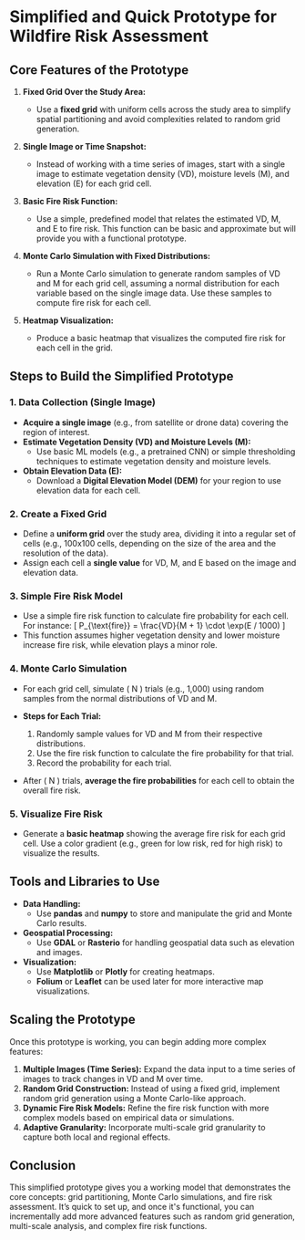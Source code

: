 # Simplified and Quick Prototype for Wildfire Risk Assessment

## Core Features of the Prototype

1. **Fixed Grid Over the Study Area:**
   - Use a **fixed grid** with uniform cells across the study area to simplify spatial partitioning and avoid complexities related to random grid generation.
   
2. **Single Image or Time Snapshot:**
   - Instead of working with a time series of images, start with a single image to estimate vegetation density (VD), moisture levels (M), and elevation (E) for each grid cell.

3. **Basic Fire Risk Function:**
   - Use a simple, predefined model that relates the estimated VD, M, and E to fire risk. This function can be basic and approximate but will provide you with a functional prototype.

4. **Monte Carlo Simulation with Fixed Distributions:**
   - Run a Monte Carlo simulation to generate random samples of VD and M for each grid cell, assuming a normal distribution for each variable based on the single image data. Use these samples to compute fire risk for each cell.

5. **Heatmap Visualization:**
   - Produce a basic heatmap that visualizes the computed fire risk for each cell in the grid.

## Steps to Build the Simplified Prototype

### 1. Data Collection (Single Image)
   - **Acquire a single image** (e.g., from satellite or drone data) covering the region of interest.
   - **Estimate Vegetation Density (VD) and Moisture Levels (M):**
     - Use basic ML models (e.g., a pretrained CNN) or simple thresholding techniques to estimate vegetation density and moisture levels.
   - **Obtain Elevation Data (E):**
     - Download a **Digital Elevation Model (DEM)** for your region to use elevation data for each cell.

### 2. Create a Fixed Grid
   - Define a **uniform grid** over the study area, dividing it into a regular set of cells (e.g., 100x100 cells, depending on the size of the area and the resolution of the data).
   - Assign each cell a **single value** for VD, M, and E based on the image and elevation data.

### 3. Simple Fire Risk Model
   - Use a simple fire risk function to calculate fire probability for each cell. For instance:
     \[
     P_{\text{fire}} = \frac{VD}{M + 1} \cdot \exp(E / 1000)
     \]
   - This function assumes higher vegetation density and lower moisture increase fire risk, while elevation plays a minor role.

### 4. Monte Carlo Simulation
   - For each grid cell, simulate \( N \) trials (e.g., 1,000) using random samples from the normal distributions of VD and M.
   - **Steps for Each Trial:**
     1. Randomly sample values for VD and M from their respective distributions.
     2. Use the fire risk function to calculate the fire probability for that trial.
     3. Record the probability for each trial.

   - After \( N \) trials, **average the fire probabilities** for each cell to obtain the overall fire risk.

### 5. Visualize Fire Risk
   - Generate a **basic heatmap** showing the average fire risk for each grid cell. Use a color gradient (e.g., green for low risk, red for high risk) to visualize the results.

## Tools and Libraries to Use

- **Data Handling:**
  - Use **pandas** and **numpy** to store and manipulate the grid and Monte Carlo results.
- **Geospatial Processing:**
  - Use **GDAL** or **Rasterio** for handling geospatial data such as elevation and images.
- **Visualization:**
  - Use **Matplotlib** or **Plotly** for creating heatmaps.
  - **Folium** or **Leaflet** can be used later for more interactive map visualizations.

## Scaling the Prototype

Once this prototype is working, you can begin adding more complex features:
1. **Multiple Images (Time Series):** Expand the data input to a time series of images to track changes in VD and M over time.
2. **Random Grid Construction:** Instead of using a fixed grid, implement random grid generation using a Monte Carlo-like approach.
3. **Dynamic Fire Risk Models:** Refine the fire risk function with more complex models based on empirical data or simulations.
4. **Adaptive Granularity:** Incorporate multi-scale grid granularity to capture both local and regional effects.

## Conclusion

This simplified prototype gives you a working model that demonstrates the core concepts: grid partitioning, Monte Carlo simulations, and fire risk assessment. It’s quick to set up, and once it's functional, you can incrementally add more advanced features such as random grid generation, multi-scale analysis, and complex fire risk functions.
